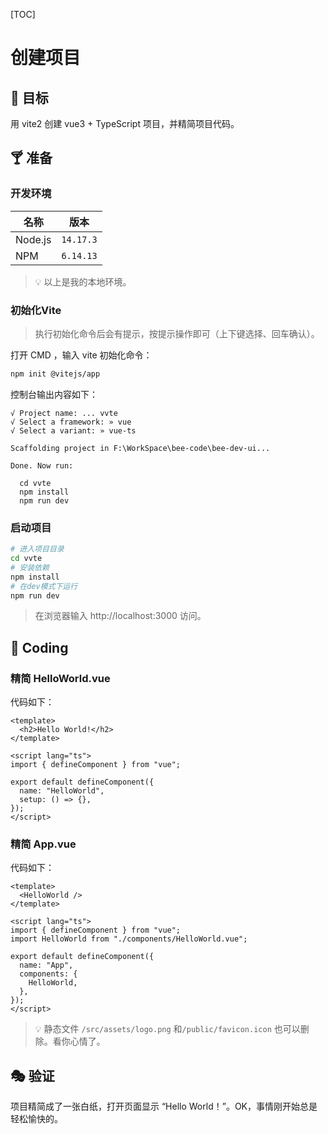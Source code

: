 [TOC]

# 创建项目

## 🎯 目标

用 vite2 创建 vue3 + TypeScript 项目，并精简项目代码。

## 🍸 准备

### 开发环境

| 名称    | 版本      |
| ------- | --------- |
| Node.js | `14.17.3` |
| NPM     | `6.14.13` |

> 💡 以上是我的本地环境。

### 初始化Vite

> 执行初始化命令后会有提示，按提示操作即可（上下键选择、回车确认）。

打开 CMD ，输入 vite 初始化命令：

```bash
npm init @vitejs/app
```

控制台输出内容如下：

```text
√ Project name: ... vvte
√ Select a framework: » vue
√ Select a variant: » vue-ts

Scaffolding project in F:\WorkSpace\bee-code\bee-dev-ui...

Done. Now run:

  cd vvte
  npm install
  npm run dev
```

### 启动项目

```bash
# 进入项目目录
cd vvte
# 安装依赖
npm install
# 在dev模式下运行
npm run dev
```

> 在浏览器输入 http://localhost:3000 访问。

## 🌈 Coding

### 精简 HelloWorld.vue

代码如下：

```vue
<template>
  <h2>Hello World!</h2>
</template>

<script lang="ts">
import { defineComponent } from "vue";

export default defineComponent({
  name: "HelloWorld",
  setup: () => {},
});
</script>
```

### 精简 App.vue

代码如下：

```vue
<template>
  <HelloWorld />
</template>

<script lang="ts">
import { defineComponent } from "vue";
import HelloWorld from "./components/HelloWorld.vue";

export default defineComponent({
  name: "App",
  components: {
    HelloWorld,
  },
});
</script>

```

> 💡 静态文件 `/src/assets/logo.png` 和`/public/favicon.icon` 也可以删除。看你心情了。

## 🎭 验证

项目精简成了一张白纸，打开页面显示 “Hello World！”。OK，事情刚开始总是轻松愉快的。
